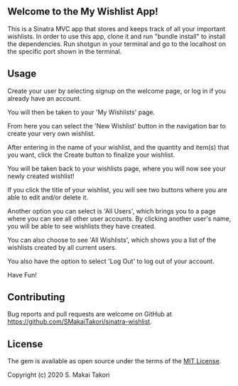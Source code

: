 ## Welcome to the My Wishlist App!

This is a Sinatra MVC app that stores and keeps track of all your important wishlists.
In order to use this app, clone it and run "bundle install" to install the dependencies.
Run shotgun in your terminal and go to the localhost on the specific port shown in the terminal.

## Usage

Create your user by selecting signup on the welcome page, or log in if you already have an account.

You will then be taken to your 'My Wishlists' page.

From here you can select the 'New Wishlist' button in the navigation bar to create your very own wishlist.

After entering in the name of your wishlist, and the quantity and item(s) that you want, click the Create button to finalize your wishlist. 

You will be taken back to your wishlists page, where you will now see your newly created wishlist!

If you click the title of your wishlist, you will see two buttons where you are able to edit and/or delete it.

Another option you can select is 'All Users', which brings you to a page where you can see all other user accounts. 
By clicking another user's name, you will be able to see wishlists they have created.

You can also choose to see 'All Wishlists', which shows you a list of the wishlists created by all current users.

You also have the option to select 'Log Out' to log out of your account. 

Have Fun!

## Contributing
Bug reports and pull requests are welcome on GitHub at https://github.com/SMakaiTakori/sinatra-wishlist.

## License
The gem is available as open source under the terms of the [MIT License](https://opensource.org/licenses/MIT).

Copyright (c) 2020 S. Makai Takori

